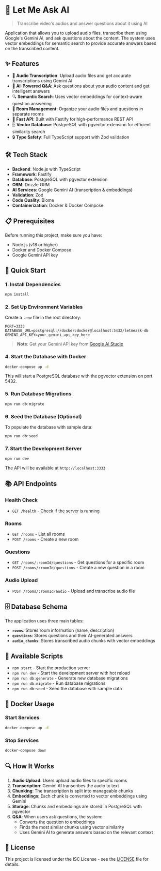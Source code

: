 # 🎤 Let Me Ask AI

> Transcribe video's audios and answer questions about it using AI

Application that allows you to upload audio files, transcribe them using Google's Gemini AI, and ask questions about the content. The system uses vector embeddings for semantic search to provide accurate answers based on the transcribed content.

## ✨ Features

- 🎵 **Audio Transcription**: Upload audio files and get accurate transcriptions using Gemini AI
- 🤖 **AI-Powered Q&A**: Ask questions about your audio content and get intelligent answers
- 🔍 **Semantic Search**: Uses vector embeddings for context-aware question answering
- 📁 **Room Management**: Organize your audio files and questions in separate rooms
- 🚀 **Fast API**: Built with Fastify for high-performance REST API
- 🗄️ **Vector Database**: PostgreSQL with pgvector extension for efficient similarity search
- 🔒 **Type Safety**: Full TypeScript support with Zod validation

## 🛠️ Tech Stack

- **Backend**: Node.js with TypeScript
- **Framework**: Fastify
- **Database**: PostgreSQL with pgvector extension
- **ORM**: Drizzle ORM
- **AI Services**: Google Gemini AI (transcription & embeddings)
- **Validation**: Zod
- **Code Quality**: Biome
- **Containerization**: Docker & Docker Compose

## 📋 Prerequisites

Before running this project, make sure you have:

- Node.js (v18 or higher)
- Docker and Docker Compose
- Google Gemini API key

## 🚀 Quick Start

### 1. Install Dependencies

```bash
npm install
```

### 2. Set Up Environment Variables

Create a `.env` file in the root directory:

```env
PORT=3333
DATABASE_URL=postgresql://docker:docker@localhost:5432/letmeask-db
GEMINI_API_KEY=your_gemini_api_key_here
```

> **Note**: Get your Gemini API key from [Google AI Studio](https://makersuite.google.com/app/apikey)

### 4. Start the Database with Docker

```bash
docker-compose up -d
```

This will start a PostgreSQL database with the pgvector extension on port 5432.

### 5. Run Database Migrations

```bash
npm run db:migrate
```

### 6. Seed the Database (Optional)

To populate the database with sample data:

```bash
npm run db:seed
```

### 7. Start the Development Server

```bash
npm run dev
```

The API will be available at `http://localhost:3333`

## 📚 API Endpoints

### Health Check
- `GET /health` - Check if the server is running

### Rooms
- `GET /rooms` - List all rooms
- `POST /rooms` - Create a new room

### Questions
- `GET /rooms/:roomId/questions` - Get questions for a specific room
- `POST /rooms/:roomId/questions` - Create a new question in a room

### Audio Upload
- `POST /rooms/:roomId/audio` - Upload and transcribe audio file

## 🗄️ Database Schema

The application uses three main tables:

- **`rooms`**: Stores room information (name, description)
- **`questions`**: Stores questions and their AI-generated answers
- **`audio_chunks`**: Stores transcribed audio chunks with vector embeddings

## 🔧 Available Scripts

- `npm start` - Start the production server
- `npm run dev` - Start the development server with hot reload
- `npm run db:generate` - Generate new database migrations
- `npm run db:migrate` - Run database migrations
- `npm run db:seed` - Seed the database with sample data

## 🐳 Docker Usage

### Start Services
```bash
docker-compose up -d
```

### Stop Services
```bash
docker-compose down
```

## 🔍 How It Works

1. **Audio Upload**: Users upload audio files to specific rooms
2. **Transcription**: Gemini AI transcribes the audio to text
3. **Chunking**: The transcription is split into manageable chunks
4. **Embeddings**: Each chunk is converted to vector embeddings using Gemini
5. **Storage**: Chunks and embeddings are stored in PostgreSQL with pgvector
6. **Q&A**: When users ask questions, the system:
   - Converts the question to embeddings
   - Finds the most similar chunks using vector similarity
   - Uses Gemini AI to generate answers based on the relevant context

## 📄 License

This project is licensed under the ISC License - see the [LICENSE](LICENSE) file for details.

